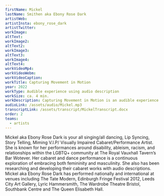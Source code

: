```yaml
---
firstName: Mickel 
lastName: Smithen aka Ebony Rose Dark
artistWeb: 
artistInsta: ebony_rose_dark
artistTwitter:
workImage:
altText:
workImage2:
altText2:
workImage3:
altText3:
workImage4:
altText4:
workVideoMp4:
workVideoWebm:
workVideoCaption:
workTitle: Capturing Movement in Motion
year: 2022
workType: Audible experience using audio description
workSize: ca. 4 min.
workDescription: Capturing Movement in Motion is an audible experience describing two images, one of which is blurry. This is how I see as a visually impaired person. The other is clear, which is how my vision changes depending on the lighting and the contrast in colours around me. The audible experience explores what it is like to be heavily reliant on contrast lighting magnification in order to create a clear image. The audible experience can be experienced while sitting down, standing up or moving around.
audioLink: /assets/audio/Mickel.mp3
transcriptLink: /assets/transcript/MickelTranscript.docx
order: 2
teams:
  - artists
---
```


Mickel aka Ebony Rose Dark is your all singing/all dancing, Lip Syncing, Story Telling, Miming V.I.P/ Visually Impaired Cabaret/Performance Artist. She is known for her performances around disability, ableism, racism, and relationships within the LGBTQ+ community at The Royal Vauxhall Tavern’s Bar Wotever. Her cabaret and dance performance is a continuous exploration of embracing both femininity and masculinity. She also has been researching and developing their cabaret works with audio descriptions. Mickel aka Ebony Rose Dark has performed nationally and international at venues including The Tate Modern, Edinburgh Fringe Festival 2012, Leeds City Art Gallery, Lyric Hammersmith, The Wardrobe Theatre Bristol, Southbank Centre and The Queen Elisabeth Hall. 
